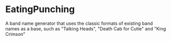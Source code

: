# EatingPunching
A band name generator that uses the classic formats of existing band names as a base, such as "Talking Heads", "Death Cab for Cutie" and "King Crimson"
